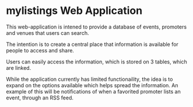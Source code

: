 mylistings Web Application
==========================

This web-application is intened to provide a database of events, promoters and venues that users can search.

The intention is to create a central place that information is available for people to access and share.

Users can easily access the information, which is stored on 3 tables, which are linked.

While the application currently has limited functionaility, the idea is to expand on the options available which helps spread the information. An example of this will be notifications of when a favorited promoter lists an event, through an RSS feed.
